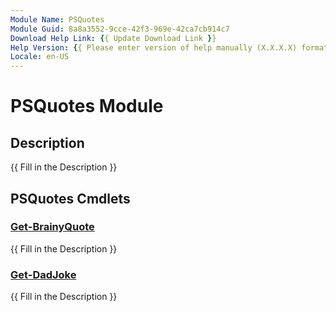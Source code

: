 ```yaml
---
Module Name: PSQuotes
Module Guid: 8a8a3552-9cce-42f3-969e-42ca7cb914c7
Download Help Link: {{ Update Download Link }}
Help Version: {{ Please enter version of help manually (X.X.X.X) format }}
Locale: en-US
---
```


# PSQuotes Module
## Description
{{ Fill in the Description }}

## PSQuotes Cmdlets
### [Get-BrainyQuote](Get-BrainyQuote.md)
{{ Fill in the Description }}

### [Get-DadJoke](Get-DadJoke.md)
{{ Fill in the Description }}

